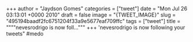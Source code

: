 
+++
author = "Jaydson Gomes"
categories = ["tweet"]
date = "Mon Jul 26 03:13:01 +0000 2010"
draft = false
image = "{TWEET_IMAGE}"
slug = "495194baadf2fc6751204f33a9e5677eaf709ffc"
tags = ["tweet"]
title = """"nevesrodrigo is now foll..."""
+++
'nevesrodrigo is now following your tweets" #medo
